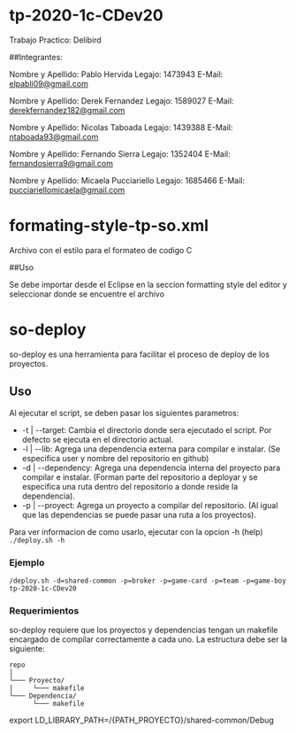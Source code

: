 # tp-2020-1c-CDev20

Trabajo Practico: Delibird

##Integrantes:

Nombre y Apellido: Pablo Hervida
Legajo: 1473943
E-Mail: elpabli09@gmail.com

Nombre y Apellido: Derek Fernandez
Legajo: 1589027
E-Mail: derekfernandez182@gmail.com

Nombre y Apellido: Nicolas Taboada
Legajo: 1439388
E-Mail: ntaboada93@gmail.com

Nombre y Apellido: Fernando Sierra
Legajo: 1352404
E-Mail: fernandosierra9@gmail.com

Nombre y Apellido: Micaela Pucciariello
Legajo: 1685466
E-Mail: pucciariellomicaela@gmail.com


# formating-style-tp-so.xml

Archivo con el estilo para el formateo de codigo C

##Uso

Se debe importar desde el Eclipse en la seccion formatting style del editor y seleccionar donde se encuentre el archivo

# so-deploy

so-deploy es una herramienta para facilitar el proceso de deploy de los proyectos.

## Uso

Al ejecutar el script, se deben pasar los siguientes parametros:
* -t | --target: Cambia el directorio donde sera ejecutado el script. Por defecto se ejecuta en el directorio actual.
* -l | --lib: Agrega una dependencia externa para compilar e instalar. (Se especifica user y nombre del repositorio en github)
* -d | --dependency: Agrega una dependencia interna del proyecto para compilar e instalar. (Forman parte del repositorio a deployar y se especifica una ruta dentro del repositorio a donde reside la dependencia).
* -p | --proyect: Agrega un proyecto a compilar del repositorio. (Al igual que las dependencias se puede pasar una ruta a los proyectos).

Para ver informacion de como usarlo, ejecutar con la opcion -h (help) `./deploy.sh -h`

### Ejemplo

`/deploy.sh -d=shared-common -p=broker -p=game-card -p=team -p=game-boy tp-2020-1c-CDev20`

### Requerimientos

so-deploy requiere que los proyectos y dependencias tengan un makefile encargado de compilar correctamente a cada uno.
La estructura debe ser la siguiente:

```
repo
│  
└─── Proyecto/  
|     └─── makefile  
└─── Dependencia/  
      └─── makefile
```


export LD_LIBRARY_PATH=/{PATH_PROYECTO}/shared-common/Debug